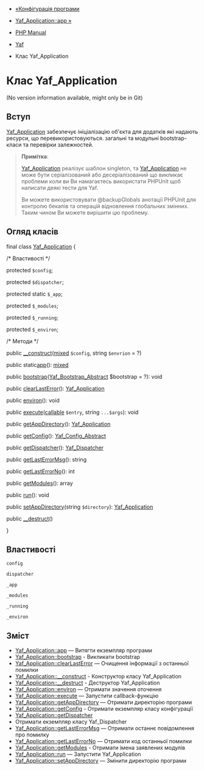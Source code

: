 - [«Конфігурація програми](yaf.appconfig.md)
- [Yaf_Application::app »](yaf-application.app.md)

- [PHP Manual](index.md)
- [Yaf](book.yaf.md)
- Клас Yaf_Application

# Клас Yaf_Application

(No version information available, might only be in Git)

## Вступ

[Yaf_Application](class.yaf-application.md) забезпечує ініціалізацію
об'єкта для додатків які надають ресурси, що перевикористовуються.
загальні та модульні bootstrap-класи та перевірки залежностей.

> **Примітка**:
>
> [Yaf_Application](class.yaf-application.md) реалізує шаблон
> singleton, та [Yaf_Application](class.yaf-application.md) не може
> бути серіалізований або десеріалізований що викликає проблеми коли ви
> Ви намагаєтесь використати PHPUnit щоб написати деякі тести для Yaf.
>
> Ви можете використовувати @backupGlobals анотації PHPUnit для контролю
> бекапів та операцій відновлення глобальних змінних. Таким чином
> Ви можете вирішити цю проблему.

## Огляд класів

final class [Yaf_Application](class.yaf-application.md) {

/\* Властивості \*/

protected `$config`;

protected `$dispatcher`;

protected static `$_app`;

protected `$_modules`;

protected `$_running`;

protected `$_environ`;

/\* Методи \*/

public
[\_\_construct](yaf-application.construct.md)([mixed](language.types.declarations.md#language.types.declarations.mixed)
`$config`, string `$envrion` = ?)

public static[app](yaf-application.app.md)():
[mixed](language.types.declarations.md#language.types.declarations.mixed)

public
[bootstrap](yaf-application.bootstrap.md)([Yaf_Bootstrap_Abstract](class.yaf-bootstrap-abstract.md)
$bootstrap = ?): void

public [clearLastError](yaf-application.clearlasterror.md)():
[Yaf_Application](class.yaf-application.md)

public [environ](yaf-application.environ.md)(): void

public
[execute](yaf-application.execute.md)([callable](language.types.callable.md)
`$entry`, string `...$args`): void

public [getAppDirectory](yaf-application.getappdirectory.md)():
[Yaf_Application](class.yaf-application.md)

public [getConfig](yaf-application.getconfig.md)():
[Yaf_Config_Abstract](class.yaf-config-abstract.md)

public [getDispatcher](yaf-application.getdispatcher.md)():
[Yaf_Dispatcher](class.yaf-dispatcher.md)

public [getLastErrorMsg](yaf-application.getlasterrormsg.md)(): string

public [getLastErrorNo](yaf-application.getlasterrorno.md)(): int

public [getModules](yaf-application.getmodules.md)(): array

public [run](yaf-application.run.md)(): void

public [setAppDirectory](yaf-application.setappdirectory.md)(string
`$directory`): [Yaf_Application](class.yaf-application.md)

public [\_\_destruct](yaf-application.destruct.md)()

}

## Властивості

`config`

`dispatcher`

`_app`

`_modules`

`_running`

`_environ`

## Зміст

- [Yaf_Application::app](yaf-application.app.md) — Витягти екземпляр
програми
- [Yaf_Application::bootstrap](yaf-application.bootstrap.md) -
Викликати bootstrap
- [Yaf_Application::clearLastError](yaf-application.clearlasterror.md)
— Очищення інформації з останньої помилки
- [Yaf_Application::\_\_construct](yaf-application.construct.md) -
Конструктор класу Yaf_Application
- [Yaf_Application::\_\_destruct](yaf-application.destruct.md) -
Деструктор Yaf_Application
- [Yaf_Application::environ](yaf-application.environ.md) — Отримати
значення оточення
- [Yaf_Application::execute](yaf-application.execute.md) — Запустити
callback-функцію
- [Yaf_Application::getAppDirectory](yaf-application.getappdirectory.md)
— Отримати директорію програми
- [Yaf_Application::getConfig](yaf-application.getconfig.md) -
Отримати екземпляр класу конфігурації
- [Yaf_Application::getDispatcher](yaf-application.getdispatcher.md)
- Отримати екземпляр класу Yaf_Dispatcher
- [Yaf_Application::getLastErrorMsg](yaf-application.getlasterrormsg.md)
— Отримати останнє повідомлення про помилку
- [Yaf_Application::getLastErrorNo](yaf-application.getlasterrorno.md)
— Отримати код останньої помилки
- [Yaf_Application::getModules](yaf-application.getmodules.md) -
Отримати імена заявлених модулів
- [Yaf_Application::run](yaf-application.run.md) — Запустити
Yaf_Application
- [Yaf_Application::setAppDirectory](yaf-application.setappdirectory.md)
— Змінити директорію програми
